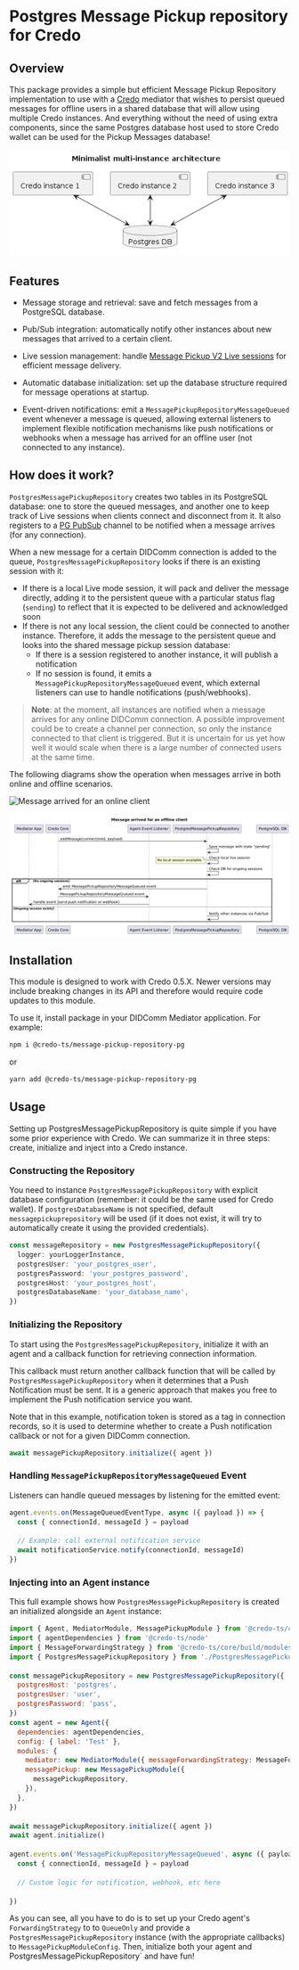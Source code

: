 # Postgres Message Pickup repository for Credo

## Overview

This package provides a simple but efficient Message Pickup Repository implementation to use with a [Credo](https://github.com/openwallet-foundation/credo-ts) mediator that wishes to persist queued messages for offline users in a shared database that will allow using multiple Credo instances. And everything without the need of using extra components, since the same Postgres database host used to store Credo wallet can be used for the Pickup Messages database!

![Minimalist multi-instance architecture](./docs/diagrams/minimalist-multi-instance-architecture.png)

## Features

- Message storage and retrieval: save and fetch messages from a PostgreSQL database.
- Pub/Sub integration: automatically notify other instances about new messages that arrived to a certain client.

- Live session management: handle [Message Pickup V2 Live sessions](https://github.com/hyperledger/aries-rfcs/tree/main/features/0685-pickup-v2#live-mode) for efficient message delivery.

- Automatic database initialization: set up the database structure required for message operations at startup.

- Event-driven notifications: emit a `MessagePickupRepositoryMessageQueued` event whenever a message is queued, allowing external listeners to implement flexible notification mechanisms like push notifications or webhooks when a message has arrived for an offline user (not connected to any instance).

## How does it work?

`PostgresMessagePickupRepository` creates two tables in its PostgreSQL database: one to store the queued messages, and another one to keep track of Live sessions when clients connect and disconnect from it. It also registers to a [PG PubSub](https://github.com/voxpelli/node-pg-pubsub) channel to be notified when a message arrives (for any connection).

When a new message for a certain DIDComm connection is added to the queue, `PostgresMessagePickupRepository` looks if there is an existing session with it:

- If there is a local Live mode session, it will pack and deliver the message directly, adding it to the persistent queue with a particular status flag (`sending`) to reflect that it is expected to be delivered and acknowledged soon
- If there is not any local session, the client could be connected to another instance. Therefore, it adds the message to the persistent queue and looks into the shared message pickup session database:
  - If there is a session registered to another instance, it will publish a notification
  - If no session is found, it emits a `MessagePickupRepositoryMessageQueued` event, which external listeners can use to handle notifications (push/webhooks).

> **Note**: at the moment, all instances are notified when a message arrives for any online DIDComm connection. A possible improvement could be to create a channel per connection, so only the instance connected to that client is triggered. But it is uncertain for us yet how well it would scale when there is a large number of connected users at the same time.

The following diagrams show the operation when messages arrive in both online and offline scenarios.

![Message arrived for an online client](./docs/diagrams/message-arrived-online-client.png)

![Message arrived for an offline client](./docs/diagrams/message-arrived-offline-client.png)

## Installation

This module is designed to work with Credo 0.5.X. Newer versions may include breaking changes in its API and therefore would require code updates to this module.

To use it, install package in your DIDComm Mediator application. For example:

```bash
npm i @credo-ts/message-pickup-repository-pg
```

or

```bash
yarn add @credo-ts/message-pickup-repository-pg
```

## Usage

Setting up PostgresMessagePickupRepository is quite simple if you have some prior experience with Credo. We can summarize it in three steps: create, initialize and inject into a Credo instance.

### Constructing the Repository

You need to instance `PostgresMessagePickupRepository` with explicit database configuration (remember: it could be the same used for Credo wallet). If `postgresDatabaseName` is not specified, default `messagepickuprepository` will be used (if it does not exist, it will try to automatically create it using the provided credentials).

```ts
const messageRepository = new PostgresMessagePickupRepository({
  logger: yourLoggerInstance,
  postgresUser: 'your_postgres_user',
  postgresPassword: 'your_postgres_password',
  postgresHost: 'your_postgres_host',
  postgresDatabaseName: 'your_database_name',
})
```

### Initializing the Repository

To start using the `PostgresMessagePickupRepository`, initialize it with an agent and a callback function for retrieving connection information.

This callback must return another callback function that will be called by `PostgresMessagePickupRepository` when it determines that a Push Notification must be sent. It is a generic approach that makes you free to implement the Push notification service you want.

Note that in this example, notification token is stored as a tag in connection records, so it is used to determine whether to create a Push notification callback or not for a given DIDComm connection.

```ts
await messagePickupRepository.initialize({ agent })
```

### Handling `MessagePickupRepositoryMessageQueued` Event

Listeners can handle queued messages by listening for the emitted event:

```typescript
agent.events.on(MessageQueuedEventType, async ({ payload }) => {
  const { connectionId, messageId } = payload

  // Example: call external notification service
  await notificationService.notify(connectionId, messageId)
})
```

### Injecting into an Agent instance

This full example shows how `PostgresMessagePickupRepository` is created an initialized alongside an `Agent` instance:

```javascript
import { Agent, MediatorModule, MessagePickupModule } from '@credo-ts/core'
import { agentDependencies } from '@credo-ts/node'
import { MessageForwardingStrategy } from '@credo-ts/core/build/modules/routing/MessageForwardingStrategy'
import { PostgresMessagePickupRepository } from './PostgresMessagePickupRepository'

const messagePickupRepository = new PostgresMessagePickupRepository({
  postgresHost: 'postgres',
  postgresUser: 'user',
  postgresPassword: 'pass',
})
const agent = new Agent({
  dependencies: agentDependencies,
  config: { label: 'Test' },
  modules: {
    mediator: new MediatorModule({ messageForwardingStrategy: MessageForwardingStrategy.QueueOnly }),
    messagePickup: new MessagePickupModule({
      messagePickupRepository,
    }),
  },
})

await messagePickupRepository.initialize({ agent })
await agent.initialize()

agent.events.on('MessagePickupRepositoryMessageQueued', async ({ payload }) => {
  const { connectionId, messageId } = payload

  // Custom logic for notification, webhook, etc here
  
})

```

As you can see, all you have to do is to set up your Credo agent's `ForwardingStrategy` to to `QueueOnly` and provide a `PostgresMessagePickupRepository` instance (with the appropriate callbacks) to `MessagePickupModuleConfig`. Then, initialize both your agent and PostgresMessagePickupRepository` and have fun!
